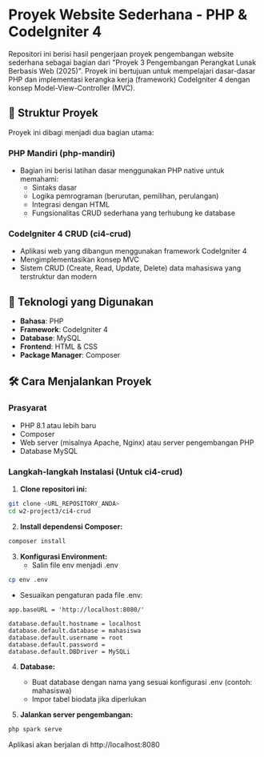 # Proyek Website Sederhana - PHP & CodeIgniter 4

Repositori ini berisi hasil pengerjaan proyek pengembangan website sederhana sebagai bagian dari "Proyek 3 Pengembangan Perangkat Lunak Berbasis Web (2025)". Proyek ini bertujuan untuk mempelajari dasar-dasar PHP dan implementasi kerangka kerja (framework) CodeIgniter 4 dengan konsep Model-View-Controller (MVC).

## 📂 Struktur Proyek

Proyek ini dibagi menjadi dua bagian utama:

### PHP Mandiri (php-mandiri)
- Bagian ini berisi latihan dasar menggunakan PHP native untuk memahami:
  - Sintaks dasar
  - Logika pemrograman (berurutan, pemilihan, perulangan)
  - Integrasi dengan HTML
  - Fungsionalitas CRUD sederhana yang terhubung ke database

### CodeIgniter 4 CRUD (ci4-crud)
- Aplikasi web yang dibangun menggunakan framework CodeIgniter 4
- Mengimplementasikan konsep MVC
- Sistem CRUD (Create, Read, Update, Delete) data mahasiswa yang terstruktur dan modern

## 🚀 Teknologi yang Digunakan

- **Bahasa**: PHP
- **Framework**: CodeIgniter 4
- **Database**: MySQL
- **Frontend**: HTML & CSS
- **Package Manager**: Composer

## 🛠️ Cara Menjalankan Proyek

### Prasyarat
- PHP 8.1 atau lebih baru
- Composer
- Web server (misalnya Apache, Nginx) atau server pengembangan PHP
- Database MySQL

### Langkah-langkah Instalasi (Untuk ci4-crud)

1. **Clone repositori ini:**
```bash
git clone <URL_REPOSITORY_ANDA>
cd w2-project3/ci4-crud
```

2. **Install dependensi Composer:**
```bash
composer install
```

3. **Konfigurasi Environment:**
   - Salin file env menjadi .env
```bash
cp env .env
```
   - Sesuaikan pengaturan pada file .env:
```env
app.baseURL = 'http://localhost:8080/'

database.default.hostname = localhost
database.default.database = mahasiswa
database.default.username = root
database.default.password = 
database.default.DBDriver = MySQLi
```

4. **Database:**
   - Buat database dengan nama yang sesuai konfigurasi .env (contoh: mahasiswa)
   - Impor tabel biodata jika diperlukan

5. **Jalankan server pengembangan:**
```bash
php spark serve
```

Aplikasi akan berjalan di http://localhost:8080
